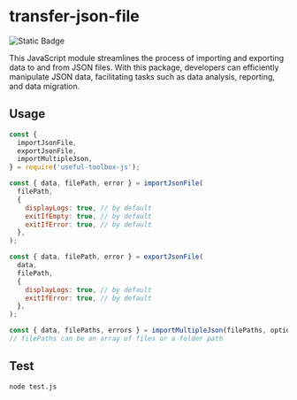 # transfer-json-file
![Static Badge](https://img.shields.io/badge/JavaScript-f7df1e?logo=JavaScript&logoColor=000)

This JavaScript module streamlines the process of importing and exporting data to and from JSON files. With this package, developers can efficiently manipulate JSON data, facilitating tasks such as data analysis, reporting, and data migration.

## Usage
```javascript
const {
  importJsonFile,
  exportJsonFile,
  importMultipleJson,
} = require('useful-toolbox-js');

const { data, filePath, error } = importJsonFile(
  filePath,
  {
    displayLogs: true, // by default
    exitIfEmpty: true, // by default
    exitIfError: true, // by default
  },
);

const { data, filePath, error } = exportJsonFile(
  data,
  filePath,
  {
    displayLogs: true, // by default
    exitIfError: true, // by default
  },
);

const { data, filePaths, errors } = importMultipleJson(filePaths, options);
// filePaths can be an array of files or a folder path
```

## Test
```bash
node test.js
```
